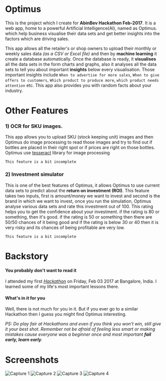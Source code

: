 
# Optimus
This is the project which I create for **AbinBev Hackathon Feb-2017**. It is a web app, home to a powerful Artificial Intelligence(AI), named as Optimus. which help business visualise their data sets and get better insights into the factors which are driving sales.

This app allows all the retailer's or shop owners to upload their monthly or weekly sales data *(as a CSV or Excel file)* and then by **machine learning** it create a database automatically. Once the database is ready, it **visualises** all the data sets in the form charts and graphs, also it analyses all the data sets to tell you about important **insights** below every visualisation. Those important insights include `When to advertise for more sales`, `When to give offers to customers`, `Which product to produce more`,  `which product needs attention` etc. This app also provides you with random facts about your industry.

# Other Features

### 1) OCR for SKU images.
 
This app allows you to upload SKU (stock keeping unit) images and then Optimus do image processing to read those images and try to find out if bottles are placed in their right spot or if prices are right on those bottles. Optimus use [tesseract](https://github.com/thiagoalessio/tesseract-ocr-for-php) library for image processing

`This feature is a bit incomplete`

### 2) Investment simulator

This is one of the best features of Optimus, it allows Optimus to use current data sets to predict about the **return on investment (ROI)**. This feature takes two inputs, first is amount/money we want to invest and second is the brand in which we want to invest, once you run the simulation, Optimus analyse various data sets and rate this investment out of 100. This rating helps you to get the confidence about your investment. if the rating is 80 or something, then it's good. if the rating is 50 or something then there are 50/50 chances of it being good and if the rating is below 30 or 40 then it is very risky and its chances of being profitable are very low.

`This feature is a bit incomplete`

# Backstory

#### You probably don't want to read it

I attended my first [*Hackathon*](http://www.hackathon.io/abinbev-hacktheworld-bangalore/schedules) on Friday, Feb 03 2017 at Bangalore, India. I learned some of my life's most important lessons there.

#### What's in it for you

Well, there is not much for you in it. But if you ever go to a similar Hackathon then I guess you might find Optimus interesting. 

*PS: Do play fair at Hackathons and even if you think you won't win, still give it your best shot. Remember not be afraid of feeling less smart or making mistakes cause everyone was a beginner once and most important **fail early, learn early**.*

# Screenshots

![Capture 1](https://ramantehlan.github.io/Optimus/assets/Capture.JPG)
![Capture 2](https://ramantehlan.github.io/Optimus/assets/Capture2.JPG)
![Capture 3](https://ramantehlan.github.io/Optimus/assets/Capture3.JPG)
![Capture 4](https://ramantehlan.github.io/Optimus/assets/Capture4.JPG)
